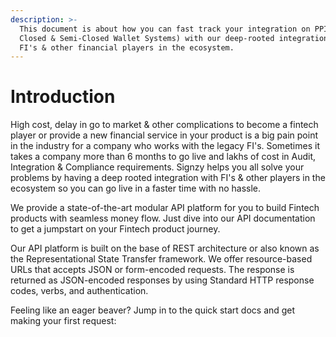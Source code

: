 ```yaml
---
description: >-
  This document is about how you can fast track your integration on PPI (Open,
  Closed & Semi-Closed Wallet Systems) with our deep-rooted integration with
  FI's & other financial players in the ecosystem.
---
```


# Introduction

High cost, delay in go to market & other complications to become a fintech player or provide a new financial service in your product is a big pain point in the industry for a company who works with the legacy FI's. Sometimes it takes a company more than 6 months to go live and lakhs of cost in Audit, Integration & Compliance requirements. Signzy helps you all solve your problems by having a deep rooted integration with FI's & other players in the ecosystem so you can go live in a faster time with no hassle.&#x20;

We provide a state-of-the-art modular API platform for you to build Fintech products with seamless money flow. Just dive into our API documentation to get a jumpstart on your Fintech product journey.

Our API platform is built on the base of REST architecture or also known as the Representational State Transfer framework. We offer resource-based URLs that accepts JSON or form-encoded requests. The response is returned as JSON-encoded responses by using Standard HTTP response codes, verbs, and authentication.

Feeling like an eager beaver? Jump in to the quick start docs and get making your first request:
